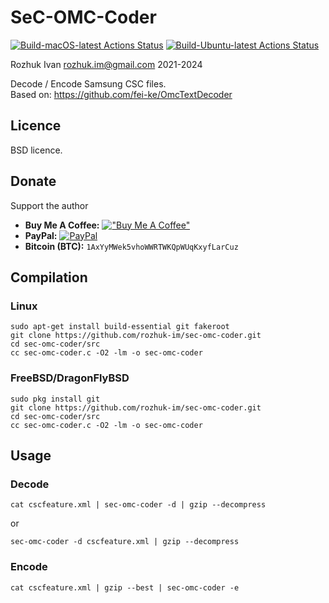# SeC-OMC-Coder

[![Build-macOS-latest Actions Status](https://github.com/rozhuk-im/sec-omc-coder/workflows/build-macos-latest/badge.svg)](https://github.com/rozhuk-im/sec-omc-coder/actions)
[![Build-Ubuntu-latest Actions Status](https://github.com/rozhuk-im/sec-omc-coder/workflows/build-ubuntu-latest/badge.svg)](https://github.com/rozhuk-im/sec-omc-coder/actions)


Rozhuk Ivan <rozhuk.im@gmail.com> 2021-2024

Decode / Encode Samsung CSC files.\
Based on: https://github.com/fei-ke/OmcTextDecoder


## Licence
BSD licence.


## Donate
Support the author
* **Buy Me A Coffee:** [!["Buy Me A Coffee"](https://www.buymeacoffee.com/assets/img/custom_images/orange_img.png)](https://www.buymeacoffee.com/rojuc) <br/>
* **PayPal:** [![PayPal](https://srv-cdn.himpfen.io/badges/paypal/paypal-flat.svg)](https://paypal.me/rojuc) <br/>
* **Bitcoin (BTC):** `1AxYyMWek5vhoWWRTWKQpWUqKxyfLarCuz` <br/>


## Compilation

### Linux
``` shell
sudo apt-get install build-essential git fakeroot
git clone https://github.com/rozhuk-im/sec-omc-coder.git
cd sec-omc-coder/src
cc sec-omc-coder.c -O2 -lm -o sec-omc-coder
```

### FreeBSD/DragonFlyBSD
``` shell
sudo pkg install git
git clone https://github.com/rozhuk-im/sec-omc-coder.git
cd sec-omc-coder/src
cc sec-omc-coder.c -O2 -lm -o sec-omc-coder
```


## Usage

### Decode
``` shell
cat cscfeature.xml | sec-omc-coder -d | gzip --decompress
```
or
``` shell
sec-omc-coder -d cscfeature.xml | gzip --decompress
```

### Encode
``` shell
cat cscfeature.xml | gzip --best | sec-omc-coder -e
```

